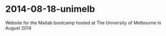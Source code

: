 2014-08-18-unimelb
==================

Website for the Matlab bootcamp hosted at The University of Melbourne in August 2014
